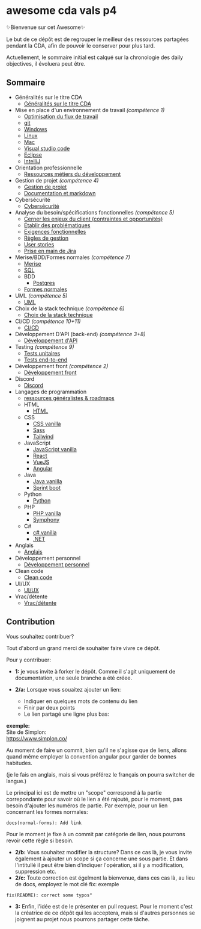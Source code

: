 # awesome cda vals p4

✨Bienvenue sur cet Awesome✨

Le but de ce dépôt est de regrouper le meilleur des ressources partagées pendant la CDA, afin de pouvoir le conserver pour plus tard.

Actuellement, le sommaire initial est calqué sur la chronologie des daily objectives, il évoluera peut être.

## Sommaire
- Généralités sur le titre CDA
    - [Généralités sur le titre CDA](./00-title-generalities/00-01-title-generalities.md)
- Mise en place d'un environnement de travail *(compétence 1)*
    - [Optimisation du flux de travail](./01-work-environment/01-00-optimisation.md)
    - [git](./01-work-environment/01-01-git.md)
    - [Windows](./01-work-environment/01-02-windows.md)
    - [Linux](./01-work-environment/01-03-linux.md)
    - [Mac](./01-work-environment/01-04-mac.md)
    - [Visual studio code](./01-work-environment/01-05-vscode.md)
    - [Eclipse](./01-work-environment/01-06-eclipse.md)
    - [IntelliJ](./01-work-environment/01-07-intellij.md)
- Orientation professionnelle
    - [Ressources métiers du développement](./02-career-guidance/02-01-dev-occupations.md)
- Gestion de projet *(compétence 4)*
    - [Gestion de projet](./03-project-management/03-01-project-management.md)
    - [Documentation et markdown](./03-project-management/03-02-documentation-markdown.md)
- Cybersécurité
    - [Cybersécurité](./04-cybersecurity/04-01-cybersecurity.md)
- Analyse du besoin/spécifications fonctionnelles *(compétence 5)*
    - [Cerner les enjeux du client (contraintes et opportunités)](./05-needs-functionnal-specifications/05-01-client-issues.md)
    - [Établir des problématiques](./05-needs-functionnal-specifications/05-02-problematic.md)
    - [Exigences fonctionnelles](./05-needs-functionnal-specifications/05-03-functionnal-requirements.md)
    - [Règles de gestion](./05-needs-functionnal-specifications/05-04-management-rules.md)
    - [User stories](./05-needs-functionnal-specifications/05-05-user-stories.md)
    - [Prise en main de Jira](./05-needs-functionnal-specifications/05-06-jira.md)
- Merise/BDD/Formes normales *(compétence 7)*
    - [Merise](./06-merise-ddb-normal-forms/06-01-merise.md)
    - [SQL](./06-merise-ddb-normal-forms/06-02-sql.md)
    - BDD
        - [Postgres](./06-merise-ddb-normal-forms/06-03-ddb.md/postgres.md)
    - [Formes normales](./06-merise-ddb-normal-forms/06-04-normal-forms.md)
- UML *(compétence 5)*
    - [UML](./07-uml/07-01-uml.md)
- Choix de la stack technique *(compétence 6)*
    - [Choix de la stack technique](./08-technical-stack/08-01-technical-stack.md)
- CI/CD *(compétence 10+11)*
    - [CI/CD](./09-ci-cd/09-01-ci-cd.md)
- Développement D'API (back-end) *(compétence 3+8)*
    - [Développement d'API](./10-api-development/10-01-api-development.md)
- Testing *(compétence 9)*
    - [Tests unitaires](./11-testing/11-01-unit-test.md)
    - [Tests end-to-end](./11-testing/11-02-e-2-e-test.md)
- Développement front *(compétence 2)*
    - [Développement front](./12-front-dev/12-01-front-dev.md)
- Discord
    - [Discord](./13-discord/13-01-discord.md)
- Langages de programmation
    - [ressources généralistes & roadmaps](./14-progamming-languages/14-01-generalist-roadmap.md)
    - HTML
        - [HTML](./14-progamming-languages/14-02-html/13-02-01-html-bases.md)
    - CSS
        - [CSS vanilla](./14-progamming-languages/14-03-css/13-03-01-css-vanilla.md)
        - [Sass](./14-progamming-languages/14-03-css/13-03-02-sass.md)
        - [Tailwind](./14-progamming-languages/14-03-css/13-03-03-tailwind.md)
    - JavaScript
        - [JavaScript vanilla](./14-progamming-languages/14-04-js/13-04-01-js-vanilla.md)
        - [React](./14-progamming-languages/14-04-js/13-04-02-react.md)
        - [VueJS](./14-progamming-languages/14-04-js/13-04-03-vuejs.md)
        - [Angular](./14-progamming-languages/14-04-js/13-04-04-angular.md)
    - Java
        - [Java vanilla](./14-progamming-languages/14-05-java/13-05-01-java-vanilla.md)
        - [Sprint boot](./14-progamming-languages/14-05-java/13-05-02-spring-boot.md)
    - Python
        - [Python](./14-progamming-languages/14-06-python/13-06-01-python.md)
    - PHP
        - [PHP vanilla](./14-progamming-languages/14-07-php/13-07-01-php-vanilla.md)
        - [Symphony](./14-progamming-languages/14-07-php/14-07-02-symphony.md)
    - C#
        - [c# vanilla](./14-progamming-languages/14-08-c#/13-08-01-c#-vanilla.md)
        - [.NET](./14-progamming-languages/14-08-c#/13-08-02-dotnet.md)
- Anglais
    - [Anglais](./15-english/15-01-english.md)
- Développement personnel
    - [Développement personnel](./16-personnal-development/16-01-personnal-development.md)
- Clean code
    - [Clean code](./17-clean-code/17-01-clean-code.md)
- UI/UX
    - [UI/UX](./18-ui-ux/18-01-ui-ux.md)
- Vrac/détente
    - [Vrac/détente](./19-miscellaneous-recreation/19-01-miscellaneous-recreation.md)

## Contribution

Vous souhaitez contribuer?

Tout d'abord un grand merci de souhaiter faire vivre ce dépôt.

Pour y contribuer:
- **1:** je vous invite à forker le dépôt. Comme il s'agit uniquement de documentation, une seule branche a été créee.

- **2/a:** Lorsque vous souaitez ajouter un lien:
    - Indiquer en quelques mots de contenu du lien
    - Finir par deux points
    - Le lien partagé une ligne plus bas:

**exemple:**\
Site de Simplon:\
https://www.simplon.co/

Au moment de faire un commit, bien qu'il ne s'agisse que de liens, allons quand même employer la convention angular pour garder de bonnes habitudes.

(je le fais en anglais, mais si vous préférez le français on pourra switcher de langue.)

Le principal ici est de mettre un "scope" correspond à la partie correpondante pour savoir où le lien a été rajouté, pour le moment, pas besoin d'ajouter les numéros de partie. Par exemple, pour un lien concernant les formes normales:
```
docs(normal-forms): Add link
```
Pour le moment je fixe à un commit par catégorie de lien, nous pourrons revoir cette règle si besoin.
- **2/b:** Vous souhaitez modifier la structure? Dans ce cas là, je vous invite également à ajouter un scope si ça concerne une sous partie. Et dans l'intitullé il peut être bien d'indiquer l'opération, si il y a modification, suppression etc.
- **2/c:** Toute correction est égelment la bienvenue, dans ces cas là, au lieu de docs, employez le mot clé fix:
exemple
```
fix(README): correct some typos"
```

- **3:** Enfin, l'idée est de le présenter en pull request. Pour le moment c'est la créatrice de ce dépôt qui les acceptera, mais si d'autres personnes se joignent au projet nous pourrons partager cette tâche.



